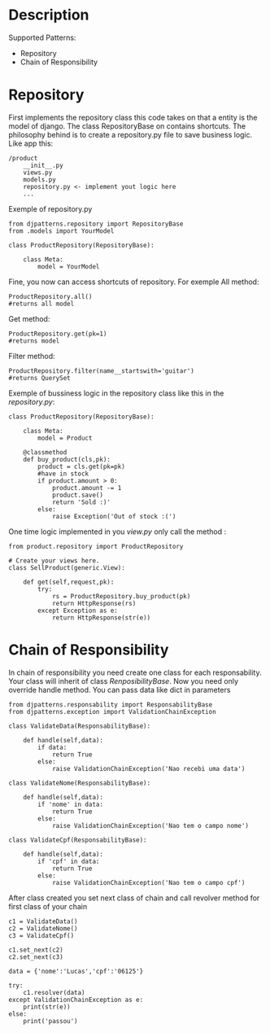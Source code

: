 # Description

Supported Patterns:
* Repository
* Chain of Responsibility

# Repository

First implements the repository class this code takes on that a entity is the model of django. The class RepositoryBase on contains shortcuts. The philosophy behind is to create a repository.py file to save business logic. Like app this:
```
/product
    __init__.py
    views.py
    models.py
    repository.py <- implement yout logic here
    ...
```

Exemple of repository.py

```
from djpatterns.repository import RepositoryBase
from .models import YourModel

class ProductRepository(RepositoryBase):

    class Meta:
        model = YourModel
```

Fine, you now can access shortcuts of repository. 
For exemple
All method:
```
ProductRepository.all()
#returns all model
```
Get method:
```
ProductRepository.get(pk=1)
#returns model 
```
Filter method:
```
ProductRepository.filter(name__startswith='guitar')
#returns QuerySet
```

Exemple of bussiness logic in the repository class like this in the *repository.py*:
```
class ProductRepository(RepositoryBase):

    class Meta:
        model = Product

    @classmethod
    def buy_product(cls,pk):
        product = cls.get(pk=pk)
        #have in stock
        if product.amount > 0:
            product.amount -= 1
            product.save()
            return 'Sold :)'
        else:
            raise Exception('Out of stock :(')
```
One time logic implemented in you *view.py* only call the method :
```
from product.repository import ProductRepository

# Create your views here.
class SellProduct(generic.View):

    def get(self,request,pk):
        try:
            rs = ProductRepository.buy_product(pk)
            return HttpResponse(rs)
        except Exception as e:
            return HttpResponse(str(e))
```

# Chain of Responsibility

In chain of responsibility you need create one class for each responsability. Your class will inherit of class *RenposibilityBase*. Now you need only override handle method. You can pass data like dict in parameters

```
from djpatterns.responsability import ResponsabilityBase
from djpatterns.exception import ValidationChainException

class ValidateData(ResponsabilityBase):

    def handle(self,data):
        if data:
            return True
        else:
            raise ValidationChainException('Nao recebi uma data')
    
class ValidateNome(ResponsabilityBase):

    def handle(self,data):
        if 'nome' in data:
            return True
        else:
            raise ValidationChainException('Nao tem o campo nome')

class ValidateCpf(ResponsabilityBase):

    def handle(self,data):
        if 'cpf' in data:
            return True
        else:
            raise ValidationChainException('Nao tem o campo cpf')
```

After class created you set next class of chain and call revolver method for first class of your chain

```
c1 = ValidateData()
c2 = ValidateNome()
c3 = ValidateCpf()

c1.set_next(c2)
c2.set_next(c3)

data = {'nome':'Lucas','cpf':'06125'}

try:
    c1.resolver(data)
except ValidationChainException as e:
    print(str(e))
else:
    print('passou')

```
